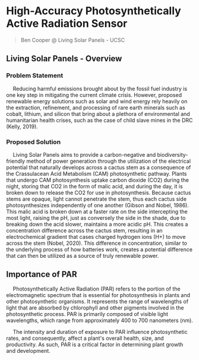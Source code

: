 # High-Accuracy Photosynthetically Active Radiation Sensor
> Ben Cooper @ Living Solar Panels - UCSC

## Living Solar Panels - Overview

### Problem Statement
&emsp; Reducing harmful emissions brought about by the fossil fuel industry is one key step in mitigating the current climate crisis. However, proposed renewable energy solutions such as solar and wind energy rely heavily on the extraction, refinement, and processing of rare earth minerals such as cobalt, lithium, and silicon that bring about a plethora of environmental and humanitarian health crises, such as the case of child slave mines in the DRC (Kelly, 2019). 

### Proposed Solution
&emsp; Living Solar Panels aims to provide a carbon-negative and biodiversity-friendly method of power generation through the utilization of the electrical potential that naturally develops across a cactus stem as a consequence of the Crassulacean Acid Metabolism (CAM) photosynthetic pathway. Plants that undergo CAM photosynthesis uptake carbon dioxide (CO2) during the night, storing that CO2 in the form of malic acid, and during the day, it is broken down to release the CO2 for use in photosynthesis. Because cactus stems are opaque, light cannot penetrate the stem, thus each cactus side photosynthesizes independently of one another (Gibson and Nobel, 1986). This malic acid is broken down at a faster rate on the side intercepting the most light, raising the pH, just as conversely the side in the shade, due to breaking down the acid slower, maintains a more acidic pH. This creates a concentration difference across the cactus stem, resulting in an electrochemical gradient that cases charged hydrogen ions (H+) to move across the stem (Nobel, 2020). This difference in concentration, similar to the underlying process of how batteries work, creates a potential difference that can then be utilized as a source of truly renewable power.



## Importance of PAR

&emsp; Photosynthetically Active Radiation (PAR) refers to the portion of the electromagnetic spectrum that is essential for photosynthesis in plants and other photosynthetic organisms. It represents the range of wavelengths of light that are absorbed by chlorophyll and other pigments involved in the photosynthetic process. PAR is primarily composed of visible light wavelengths, which range from approximately 400 to 700 nanometers (nm). 

&emsp; The intensity and duration of exposure to PAR influence photosynthetic rates, and consequently, affect a plant's overall health, size, and productivity. As such, PAR is a critical factor in determining plant growth and development. 
